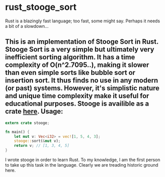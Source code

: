 # rust_stooge_sort
Rust is a blazingly fast language; too fast, some might say. Perhaps it needs a bit of a slowdown... 


This is an implementation of Stooge Sort in Rust. Stooge Sort is a very simple but ultimately very inefficient sorting algorithm. It has a time complexity of O(n^2.7095..), making it slower than even simple sorts like bubble sort or insertion sort. It thus finds no use in any modern (or past) systems. However, it's simplistic nature and unique time complexity make it useful for educational purposes. Stooge is availible as a crate [here](https://crates.io/crates/stooge).
Usage:
------
```rust
extern crate stooge;

fn main() {
	let mut v: Vec<i32> = vec![1, 5, 4, 3];
	stooge::sort(&mut v);
	return v; // [1, 3, 4, 5]
}
```
I wrote stooge in order to learn Rust. To my knowledge, I am the first person to take up this task in the language. Clearly we are treading historic ground here.
